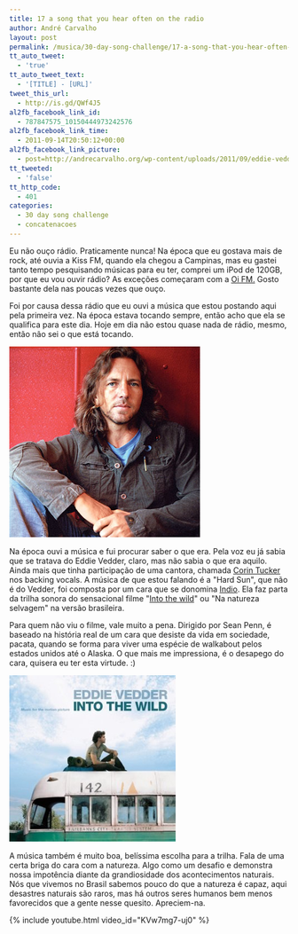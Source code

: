 ```yaml
---
title: 17 a song that you hear often on the radio
author: André Carvalho
layout: post
permalink: /musica/30-day-song-challenge/17-a-song-that-you-hear-often-on-the-radio/
tt_auto_tweet:
  - 'true'
tt_auto_tweet_text:
  - '[TITLE] - [URL]'
tweet_this_url:
  - http://is.gd/QWf4J5
al2fb_facebook_link_id:
  - 787847575_10150444973242576
al2fb_facebook_link_time:
  - 2011-09-14T20:50:12+00:00
al2fb_facebook_link_picture:
  - post=http://andrecarvalho.org/wp-content/uploads/2011/09/eddie-vedder.jpg
tt_tweeted:
  - 'false'
tt_http_code:
  - 401
categories:
  - 30 day song challenge
  - concatenacoes
---
```


Eu não ouço rádio. Praticamente nunca! Na época que eu gostava mais de rock, até ouvia a Kiss FM, quando ela chegou a Campinas, mas eu gastei tanto tempo pesquisando músicas para eu ter, comprei um iPod de 120GB, por que eu vou ouvir rádio? As exceções começaram com a [Oi FM.](http://oifm.com.br/) Gosto bastante dela nas poucas vezes que ouço.

Foi por causa dessa rádio que eu ouvi a música que estou postando aqui pela primeira vez. Na época estava tocando sempre, então acho que ela se qualifica para este dia. Hoje em dia não estou quase nada de rádio, mesmo, então não sei o que está tocando.

![Eddie Vedder](/wp-content/uploads/2011/09/eddie-vedder.jpg)

Na época ouvi a música e fui procurar saber o que era. Pela voz eu já sabia que se tratava do Eddie Vedder, claro, mas não sabia o que era aquilo. Ainda mais que tinha participação de uma cantora, chamada [Corin Tucker](http://en.wikipedia.org/wiki/Corin_Tucker) nos backing vocals. A música de que estou falando é a "Hard Sun", que não é do Vedder, foi composta por um cara que se donomina [Indio](http://en.wikipedia.org/wiki/Indio_(music)). Ela faz parta da trilha sonora do sensacional filme "[Into the wild](http://www.imdb.com/title/tt0758758/)" ou "Na natureza selvagem" na versão brasileira.

Para quem não viu o filme, vale muito a pena. Dirigido por Sean Penn, é baseado na história real de um cara que desiste da vida em sociedade, pacata, quando se forma para viver uma espécie de walkabout pelos estados unidos até o Alaska. O que mais me impressiona, é o desapego do cara, quisera eu ter esta virtude. :)

![Eddie Vedder - Into the Wild](/wp-content/uploads/2011/09/Eddie+Vedder+-+Into+the+Wild.jpg)

A música também é muito boa, belíssima escolha para a trilha. Fala de uma certa briga do cara com a natureza. Algo como um desafio e demonstra nossa impotência diante da grandiosidade dos acontecimentos naturais. Nós que vivemos no Brasil sabemos pouco do que a natureza é capaz, aqui desastres naturais são raros, mas há outros seres humanos bem menos favorecidos que a gente nesse quesito. Apreciem-na.

{% include youtube.html video_id="KVw7mg7-uj0" %}
